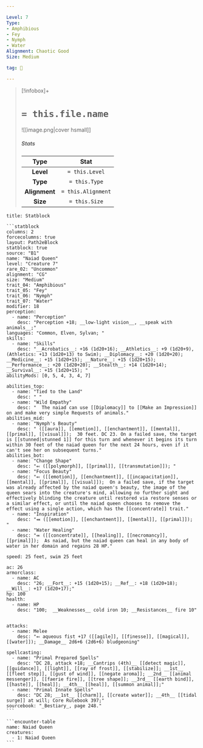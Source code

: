 ```yaml
---

Level: 7
Type:
- Amphibious
- Fey
- Nymph
- Water
Alignment: Chaotic Good
Size: Medium

tag: 👹

---
```


> [!infobox]+
> #  `= this.file.name`
> ![[image.png|cover hsmall]]
> ##### Stats
> Type | Stat |
> :---:|:---:|
> **Level** | `= this.Level` |
> **Type** | `= this.Type` |
> **Alignment** | `= this.Alignment` |
> **Size** | `= this.Size` |



````ad-info
title: Statblock

```statblock
columns: 2
forcecolumns: true
layout: Path2eBlock
statblock: true
source: "B1"
name: "Naiad Queen"
level: "Creature 7"
rare_02: "Uncommon"
alignment: "CG"
size: "Medium"
trait_04: "Amphibious"
trait_05: "Fey"
trait_06: "Nymph"
trait_07: "Water"
modifier: 18
perception:
  - name: "Perception"
    desc: "Perception +18; __low-light vision__, __speak with animals__;"
languages: "Common, Elven, Sylvan; "
skills:
  - name: "Skills"
    desc: "__Acrobatics__: +16 (1d20+16); __Athletics__: +9 (1d20+9), (Athletics: +13 (1d20+13) to Swim); __Diplomacy__: +20 (1d20+20); __Medicine__: +15 (1d20+15); __Nature__: +15 (1d20+15); __Performance__: +20 (1d20+20); __Stealth__: +14 (1d20+14); __Survival__: +15 (1d20+15); "
abilityMods: [0, 5, 4, 3, 4, 7]

abilities_top:
  - name: "Tied to the Land"
    desc: " "
  - name: "Wild Empathy"
    desc: "  The naiad can use [[Diplomacy]] to [[Make an Impression]] on and make very simple Requests of animals."
abilities_mid:
  - name: "Nymph's Beauty"
    desc: " ([[aura]], [[emotion]], [[enchantment]], [[mental]], [[primal]], [[visual]]);  30 feet. DC 23. On a failed save, the target is [[stunned|stunned 1]] for this turn and whenever it begins its turn within 30 feet of the naiad queen for the next 24 hours, even if it can't see her on subsequent turns."
abilities_bot:
  - name: "Change Shape"
    desc: "⬻ ([[polymorph]], [[primal]], [[transmutation]]); "
  - name: "Focus Beauty"
    desc: "⬻ ([[emotion]], [[enchantment]], [[incapacitation]], [[mental]], [[primal]], [[visual]]);  On a failed save, if the target was already affected by the naiad queen's beauty, the image of the queen sears into the creature's mind, allowing no further sight and effectively blinding the creature until restored via restore senses or a similar effect, or until the naiad queen chooses to remove the effect using a single action, which has the [[concentrate]] trait."
  - name: "Inspiration"
    desc: "⬽ ([[emotion]], [[enchantment]], [[mental]], [[primal]]); "
  - name: "Water Healing"
    desc: "⬺ ([[concentrate]], [[healing]], [[necromancy]], [[primal]]);  As naiad, but the naiad queen can heal in any body of water in her domain and regains 28 HP."

speed: 25 feet, swim 25 feet

ac: 26
armorclass:
  - name: AC
    desc: "26; __Fort__: +15 (1d20+15); __Ref__: +18 (1d20+18); __Will__: +17 (1d20+17);"
hp: 100
health:
  - name: HP
    desc: "100;  __Weaknesses__ cold iron 10; __Resistances__ fire 10"


attacks:
  - name: Melee
    desc: "⬻ aqueous fist +17 ([[agile]], [[finesse]], [[magical]], [[water]]); __Damage__ 2d6+6 (2d6+6) bludgeoning"

spellcasting:
  - name: "Primal Prepared Spells"
    desc: "DC 28, attack +18; __Cantrips (4th)__ [[detect magic]], [[guidance]], [[light]], [[ray of frost]], [[stabilize]]; __1st__ [[fleet step]], [[gust of wind]], [[negate aroma]]; __2nd__ [[animal messenger]], [[faerie fire]], [[tree shape]]; __3rd__ [[earth bind]], [[haste]], [[heal]]; __4th__ [[heal]], [[summon animal]];"
  - name: "Primal Innate Spells"
    desc: "DC 28; __1st__ [[charm]], [[create water]]; __4th__ [[tidal surge]] at will; Core Rulebook 397;"
sourcebook: "_Bestiary_, page 248."
```

```encounter-table
name: Naiad Queen
creatures:
  - 1: Naiad Queen
```

````



